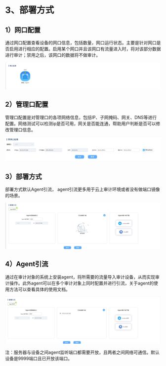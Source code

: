 

# 3、部署方式


## 1）网口配置

通过网口配置查看设备的网口信息，包括数量，网口运行状态。主要是针对网口是否启用进行相应的配置。启用某个网口并且该网口有流量进入时，将对该部分数据进行审计；禁用之后，该网口的数据将不做审计。

![](/images/operation/manage/bs1.png)

## 2）管理口配置

管理口配置是对管理口的各项网络信息，包括IP、子网掩码、网关、DNS等进行配置。网络测试可以检测ip是否可用，网关是否能连通，帮助用户判断是否可以修改管理口信息。

![](/images/operation/manage/bs2.png)

## 3）部署方式

部署方式默认Agent引流， agent引流更多用于云上审计环境或者没有做端口镜像的场景。

![](/images/operation/manage/bs3.png)

## 4）Agent引流

通过在审计对象的系统上安装agent，将所需要的流量导入审计设备，从而实现审计操作。此外agent可以在多个审计对象上同时配置并进行引流，关于agent的使用方法可以查看具体的使用文档。

![](/images/operation/manage/bs4.png)

注：服务器与设备之间agent监听端口都需要开放，且两者之间网络可通信。默认设备是9999端口且已开放该端口。
